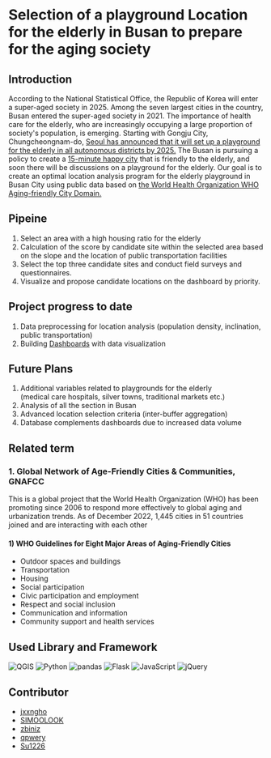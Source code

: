 # Selection of a playground Location for the elderly in Busan to prepare for the aging society

## Introduction
According to the National Statistical Office, the Republic of Korea will enter a super-aged society in 2025.
Among the seven largest cities in the country, Busan entered the super-aged society in 2021.
The importance of health care for the elderly, who are increasingly occupying a large proportion of society's population, is emerging.
Starting with Gongju City, Chungcheongnam-do, [Seoul has announced that it will set up a playground for the elderly in all autonomous districts by 2025.](https://www.lak.co.kr/news/boardview.php?ca_id=102010&id=12135)
The Busan is pursuing a policy to create a [15-minute happy city](http://afc.bswdi.re.kr/Page.do?code=C102&menu=1) that is friendly to the elderly, and soon there will be discussions on a playground for the elderly.
Our goal is to create an optimal location analysis program for the elderly playground in Busan City using public data based on [the World Health Organization WHO Aging-friendly City Domain.](https://extranet.who.int/agefriendlyworld/age-friendly-cities-framework/)

<!-- 통계청에 따르면 대한민국은 2025년에 초고령사회에 진입할 예정입니다. 
그 중 부산시는 전국 7대 대도시 중 최초로 2021년에 초고령사회로 진입했습니다.
점점 더 사회의 많은 인구 비율을 차지하게 될 노년층에 대한 건강 관리의 중요성이 대두되고 있습니다. 
충남 공주시를 시작으로 [서울시는 25개 구에 2025년까지 ‘시니어 파크’를 전 자치구에 설치](https://www.lak.co.kr/news/boardview.php?ca_id=102010&id=12135)한다고 발표했습니다.
부산시에서는 [‘고령 친화 15분 행복도시 조성’](http://afc.bswdi.re.kr/Page.do?code=C102&menu=1)을 위한 정책을 추진 중이며 머지않아 ‘시니어 파크’에 대한 논의도 이루어질 것입니다. 
저희 목표는 [‘국제보건기구 WHO 고령친화도시 도메인](https://extranet.who.int/agefriendlyworld/age-friendly-cities-framework/)’을 바탕으로 부산시 공공데이터를 활용해서 부산시 ‘시니어 파크’ 최적 입지 분석프로그램을 만드는 것입니다. -->

  
## Pipeine 
1. Select an area with a high housing ratio for the elderly
2. Calculation of the score by candidate site within the selected area based on the slope and the location of public transportation facilities
3. Select the top three candidate sites and conduct field surveys and questionnaires.
4. Visualize and propose candidate locations on the dashboard by priority.


<!--  노인주거 비율이 높은 지역을 선정
경사도와 대중교통 위치 등을 기준으로 선정된 동 내의 후보지 별 점수 산정
상위 3개의 후보지를 선별해 현장 답사 및 설문조사 실시.
후보지를 대시보드에 우선순위별로 시각화하여 제안. -->  
## Project progress to date
1. Data preprocessing for location analysis (population density, inclination, public transportation)
2. Building [Dashboards](https://ai.wizice.com:12443/bigdatateam) with data visualization
<!-- 1. 입지분석을 위한 데이터 전처리(동별 노인인구밀도, 경사도, 대중교통)
2. 데이터 시각화를 통한 대시보드 구축 -->
  

## Future Plans
1. Additional variables related to playgrounds for the elderly <br>(medical care hospitals, silver towns, traditional markets etc.)
2. Analysis of all the section in Busan
3. Advanced location selection criteria (inter-buffer aggregation)
4. Database complements dashboards due to increased data volume

<!-- 1. 어르신 놀이터 관련 변수 추가( 요양병원, 실버타운, 재래시장)
2. 부산 모든 동 분석
3. 입지 선정 기준 고도화( 버퍼 간 교집합)
4. 데이터 양이 증가했기에 데이터베이스를 활용해 대시보드 보완
 -->





## Related term
### 1. Global Network of Age-Friendly Cities & Communities, GNAFCC <br>
This is a global project that the World Health Organization (WHO) has been promoting since 2006 to respond more effectively to global aging and urbanization trends.
As of December 2022, 1,445 cities in 51 countries joined and are interacting with each other
#### 1) WHO Guidelines for Eight Major Areas of Aging-Friendly Cities <br>
- Outdoor spaces and buildings
- Transportation
- Housing
- Social participation
- Civic participation and employment
- Respect and social inclusion
- Communication and information
- Community support and  health services

## Used Library and Framework
![QGIS](https://img.shields.io/badge/QGIS-589632?&style=for-the-badge&logo=Qgis&logoColor=white)
![Python](https://img.shields.io/badge/Python-3776AB?&style=for-the-badge&logo=Python&logoColor=white)
![pandas](https://img.shields.io/badge/pandas-150458?&style=for-the-badge&logo=pandas&logoColor=white)
![Flask](https://img.shields.io/badge/Flask-000000?&style=for-the-badge&logo=Flask&logoColor=white)
![JavaScript](https://img.shields.io/badge/JavaScript-F7DF1E?&style=for-the-badge&logo=JavaScript&logoColor=white)
![jQuery](https://img.shields.io/badge/jQuery-0769AD?&style=for-the-badge&logo=jQuery&logoColor=white)

## Contributor
- [jxxngho](https://github.com/jxxngho)
- [SIMOOLOOK](https://github.com/SIMOOLOOK)
- [zbiniz](https://github.com/zbiniz)
- [qpwery](https://github.com/qpwery)
- [Su1226](https://github.com/)

